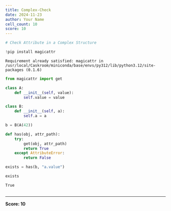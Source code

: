```yaml
---
title: Complex-Check
date: 2024-11-23
author: Your Name
cell_count: 10
score: 10
---
```


```python
# Check Attribute in a Complex Structure
```


```python
!pip install magicattr
```

    Requirement already satisfied: magicattr in /usr/local/Caskroom/miniconda/base/envs/py312/lib/python3.12/site-packages (0.1.6)



```python
from magicattr import get

```


```python
class A:
    def __init__(self, value):
        self.value = value

```


```python
class B:
    def __init__(self, a):
        self.a = a
```


```python
b = B(A(42))
```


```python
def has(obj, attr_path):
    try:
        get(obj, attr_path)
        return True
    except AttributeError:
        return False
```


```python
exists = has(b, "a.value")
```


```python
exists
```




    True




```python

```


---
**Score: 10**
